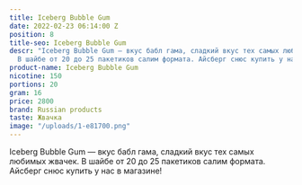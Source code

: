 ```yaml
---
title: Iceberg Bubble Gum
date: 2022-02-23 06:14:00 Z
position: 8
title-seo: Iceberg Bubble Gum
descr: "Iceberg Bubble Gum — вкус бабл гама, сладкий вкус тех самых любимых жвачек.
  В шайбе от 20 до 25 пакетиков салим формата. Айсберг снюс купить у нас в магазине!\n\n"
product-name: Iceberg Bubble Gum
nicotine: 150
portions: 20
gram: 16
price: 2800
brand: Russian products
taste: Жвачка
image: "/uploads/1-e81700.png"
---
```


Iceberg Bubble Gum — вкус бабл гама, сладкий вкус тех самых любимых жвачек. В шайбе от 20 до 25 пакетиков салим формата. Айсберг снюс купить у нас в магазине!


